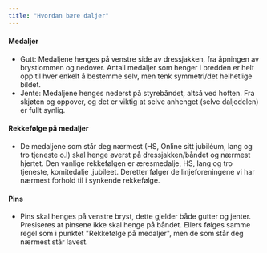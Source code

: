 ```yaml
---
title: "Hvordan bære daljer"
---
```


#### Medaljer

* Gutt: Medaljene henges på venstre side av dressjakken, fra åpningen av brystlommen og nedover. Antall medaljer som henger i bredden er helt opp til hver enkelt å bestemme selv, men tenk symmetri/det helhetlige bildet.
* Jente: Medaljene henges nederst på styrebåndet, altså ved hoften. Fra skjøten og oppover, og det er viktig at selve anhenget (selve daljedelen) er fullt synlig.

#### Rekkefølge på medaljer

* De medaljene som står deg nærmest (HS, Online sitt jubiléum, lang og tro tjeneste o.l) skal henge øverst på dressjakken/båndet og nærmest hjertet. Den vanlige rekkefølgen er æresmedalje, HS, lang og tro tjeneste, komitedalje ,jubileet. Deretter følger de linjeforeningene vi har nærmest forhold til i synkende rekkefølge.

#### Pins

* Pins skal henges på venstre bryst, dette gjelder både gutter og jenter. Presiseres at pinsene ikke skal henge på båndet. Ellers følges samme regel som i punktet "Rekkefølge på medaljer", men de som står deg nærmest står lavest.
